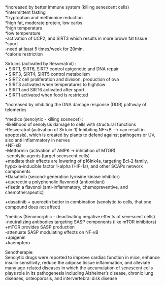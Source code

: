 *increased by better immune system (killing senescent cells)  
*intermittent fasting  
*tryptophan and methionine reduction  
*high fat, moderate protein, low carbs  
*high temperature  
*low temperature  
-activation of UCP2, and SIRT3 which results in more brown fat tissue  
*sport  
-need at least 5 times/week for 20min.  
*calorie restriction  
  
Sirtuins (activated by Resveratrol) :  
• SIRT1, SIRT6, SIRT7 control epigenetic and DNA repair  
• SIRT3, SIRT4, SIRT5 control metabolism  
• SIRT2 cell proliferation and division, production of ova  
• SIRT3 activated when temperatures to high/low  
• SIRT1 and SIRT6 activated after sport.  
• SIRT1 activated when food is restricted  
  
*increased by inhibiting the DNA damage response (DDR) pathway of telomerics  
  
*medics (senolytic - killing scenecet) :  
-likelihood of senolysis damage to cells with structural functions  
-Resveratrol (activation of Sirtuin-1) Inhibiting NF-κB --> can result in apoptosis), which is created by plants to defend against pathogens or UV, also anti inflammatory in nerves  
+NF-κB  
-Metformin (activation of AMPK -> inhibition of MTOR)  
-senolytic agents (target scenscent cells)  
+mediate their effects are lowering of p16Ink4a, targeting Bcl-2 family, hypoxia-inducible factor 1-alpha (HIF-1a), and other SCAPs network components  
+Dasatinib (second-generation tyrosine kinase inhibitor)  
+quercetin a polyphenolic flavonoid (antioxidant)  
+fisetin a flavonol (anti-inflammatory, chemopreventive, and chemotherapeutic)  
  
+dasatinib + quercetin better in combination (senolytic to cells, that one compound does not affect)  
  
*medics (Senomorphic - deactivating negative effects of senescent cells)  
-neutralizing antibodies targeting SASP components (like mTOR inhibitors)  
+mTOR provides SASP production  
-attenuate SASP modulating effects on NF-κB  
+apigenin  
+kaempfero  
  
Senotherapie:  
Senolytic drugs were reported to improve cardiac function in mice, enhance insulin sensitivity, reduce the adipose tissue inflammation, and alleviate many age-related diseases in which the accumulation of senescent cells plays role in its pathogenesis including Alzheimer’s disease, chronic lung diseases, osteoporosis, and intervertebral disk disease